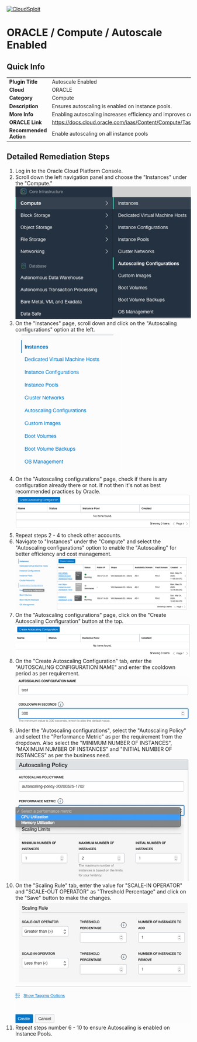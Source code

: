 [![CloudSploit](https://cloudsploit.com/img/logo-new-big-text-100.png "CloudSploit")](https://cloudsploit.com)

# ORACLE / Compute / Autoscale Enabled

## Quick Info

| | |
|-|-|
| **Plugin Title** | Autoscale Enabled |
| **Cloud** | ORACLE |
| **Category** | Compute |
| **Description** | Ensures autoscaling is enabled on instance pools. |
| **More Info** | Enabling autoscaling increases efficiency and improves cost management for resources. |
| **ORACLE Link** | https://docs.cloud.oracle.com/iaas/Content/Compute/Tasks/autoscalinginstancepools.htm |
| **Recommended Action** | Enable autoscaling on all instance pools |

## Detailed Remediation Steps
1. Log in to the Oracle Cloud Platform Console.
2. Scroll down the left navigation panel and choose the "Instances" under the "Compute." </br> <img src="/resources/oracle/compute/autoscale-enabled/step2.png"/>
3. On the "Instances" page, scroll down and click on the "Autoscaling configurations" option at the left.</br> <img src="/resources/oracle/compute/autoscale-enabled/step3.png"/>
4. On the "Autoscaling configurations" page, check if there is any configuration already there or not. If not then it's not as best recommended practices by Oracle.</br> <img src="/resources/oracle/compute/autoscale-enabled/step4.png"/>
5. Repeat steps 2 - 4 to check other accounts.</br>
6. Navigate to "Instances" under the "Compute" and select the "Autoscaling configurations" option to enable the "Autoscaling" for better efficiency and cost management.</br> <img src="/resources/oracle/compute/autoscale-enabled/step6.png"/>
7. On the "Autoscaling configurations" page, click on the "Create Autoscaling Configuration" button at the top.</br> <img src="/resources/oracle/compute/autoscale-enabled/step7.png"/>
8. On the "Create Autoscaling Configuration" tab, enter the "AUTOSCALING CONFIGURATION NAME" and enter the cooldown period as per requirement.</br> <img src="/resources/oracle/compute/autoscale-enabled/step8.png"/>
9. Under the "Autoscaling configurations", select the "Autoscaling Policy" and select the "Performance Metric" as per the requirement from the dropdown. Also select the "MINIMUM NUMBER OF INSTANCES", "MAXIMUM NUMBER OF INSTANCES" and "INITIAL NUMBER OF INSTANCES" as per the business need.</br> <img src="/resources/oracle/compute/autoscale-enabled/step9.png"/>
10. On the "Scaling Rule" tab, enter the value for "SCALE-IN OPERATOR" and "SCALE-OUT OPERATOR" as "Threshold Percentage" and click on the "Save" button to make the changes.</br> <img src="/resources/oracle/compute/autoscale-enabled/step10.png"/>
11. Repeat steps number 6 - 10 to ensure Autoscaling is enabled on Instance Pools.</br>
